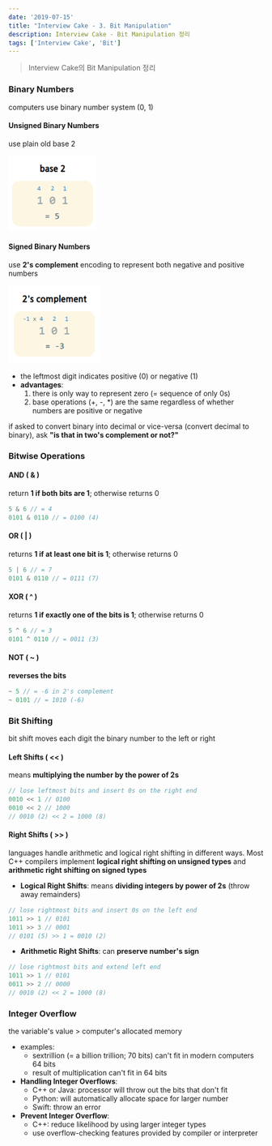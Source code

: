 ```yaml
---
date: '2019-07-15'
title: "Interview Cake - 3. Bit Manipulation"
description: Interview Cake - Bit Manipulation 정리
tags: ['Interview Cake', 'Bit']
---
```

> Interview Cake의 Bit Manipulation 정리

### Binary Numbers
computers use binary number system (0, 1)

#### Unsigned Binary Numbers
use plain old base 2

<img src="./_images/3_base2.PNG" height=150px>

#### Signed Binary Numbers
use __2's complement__ encoding to represent both negative and positive numbers

<img src="./_images/3_twos_complement.PNG" height=155px>

- the leftmost digit indicates positive (0) or negative (1)
- __advantages__:
    1. there is only way to represent zero (= sequence of only 0s)
    2. base operations (+, -, *) are the same regardless of whether numbers are positive or negative

if asked to convert binary into decimal or vice-versa (convert decimal to binary), ask __"is that in two's complement or not?"__

### Bitwise Operations

#### AND ( & )
return __1 if both bits are 1__; otherwise returns 0
```cpp
5 & 6 // = 4
0101 & 0110 // = 0100 (4)
```

#### OR ( | )
returns __1 if at least one bit is 1__; otherwise returns 0
```cpp
5 | 6 // = 7
0101 & 0110 // = 0111 (7)
```

#### XOR ( ^ )
returns __1 if exactly one of the bits is 1__; otherwise returns 0
```cpp
5 ^ 6 // = 3
0101 ^ 0110 // = 0011 (3)
```

#### NOT ( ~ )
__reverses the bits__
```cpp
~ 5 // = -6 in 2's complement
~ 0101 // = 1010 (-6)
```

### Bit Shifting
bit shift moves each digit the binary number to the left or right

#### Left Shifts ( << )
means __multiplying the number by the power of 2s__
```cpp
// lose leftmost bits and insert 0s on the right end
0010 << 1 // 0100
0010 << 2 // 1000
// 0010 (2) << 2 = 1000 (8)
```

#### Right Shifts ( >> )
languages handle arithmetic and logical right shifting in different ways. Most C++ compilers implement __logical right shifting on unsigned types__ and __arithmetic right shifting on signed types__
- __Logical Right Shifts__: means __dividing integers by power of 2s__ (throw away remainders)
```cpp
// lose rightmost bits and insert 0s on the left end
1011 >> 1 // 0101
1011 >> 3 // 0001
// 0101 (5) >> 1 = 0010 (2)
```
- __Arithmetic Right Shifts__: can __preserve number's sign__
```cpp
// lose rightmost bits and extend left end
1011 >> 1 // 0101
0011 >> 2 // 0000
// 0010 (2) << 2 = 1000 (8)
```

### Integer Overflow
the variable's value > computer's allocated memory
- examples:
    - sextrillion (= a billion trillion; 70 bits) can't fit in modern computers 64 bits
    - result of multiplication can't fit in 64 bits
- __Handling Integer Overflows__:
    - C++ or Java: processor will throw out the bits that don't fit
    - Python: will automatically allocate space for larger number
    - Swift: throw an error
- __Prevent Integer Overflow__:
    - C++: reduce likelihood by using larger integer types
    - use overflow-checking features provided by compiler or interpreter